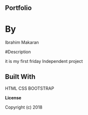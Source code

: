 ## Portfolio

# By

Ibrahim Makaran

#Description

it is my first friday Independent project


## Built With


HTML CSS BOOTSTRAP

**License**

  Copyright (c) 2018
